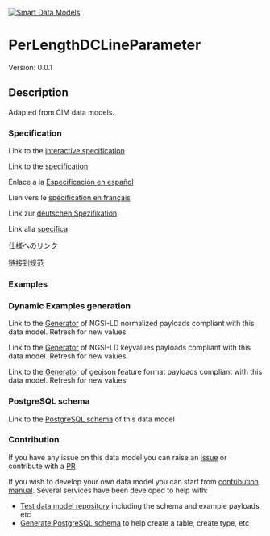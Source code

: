 [![Smart Data Models](https://smartdatamodels.org/wp-content/uploads/2022/01/SmartDataModels_logo.png "Logo")](https://smartdatamodels.org)
# PerLengthDCLineParameter
Version: 0.0.1

## Description 

Adapted from CIM data models. 
### Specification

Link to the [interactive specification](https://swagger.lab.fiware.org/?url=https://smart-data-models.github.io/dataModel.EnergyCIM/PerLengthDCLineParameter/swagger.yaml)

Link to the [specification](https://github.com/smart-data-models/dataModel.EnergyCIM/blob/master/PerLengthDCLineParameter/doc/spec.md)

Enlace a la [Especificación en español](https://github.com/smart-data-models/dataModel.EnergyCIM/blob/master/PerLengthDCLineParameter/doc/spec_ES.md)

Lien vers le [spécification en français](https://github.com/smart-data-models/dataModel.EnergyCIM/blob/master/PerLengthDCLineParameter/doc/spec_FR.md)

Link zur [deutschen Spezifikation](https://github.com/smart-data-models/dataModel.EnergyCIM/blob/master/PerLengthDCLineParameter/doc/spec_DE.md)

Link alla [specifica](https://github.com/smart-data-models/dataModel.EnergyCIM/blob/master/PerLengthDCLineParameter/doc/spec_IT.md)

[仕様へのリンク](https://github.com/smart-data-models/dataModel.EnergyCIM/blob/master/PerLengthDCLineParameter/doc/spec_JA.md)

[链接到规范](https://github.com/smart-data-models/dataModel.EnergyCIM/blob/master/PerLengthDCLineParameter/doc/spec_ZH.md)
### Examples
### Dynamic Examples generation

Link to the [Generator](https://smartdatamodels.org/extra/ngsi-ld_generator.php?schemaUrl=https://raw.githubusercontent.com/smart-data-models/dataModel.EnergyCIM/master/PerLengthDCLineParameter/schema.json&email=info@smartdatamodels.org) of NGSI-LD normalized payloads compliant with this data model. Refresh for new values

Link to the [Generator](https://smartdatamodels.org/extra/ngsi-ld_generator_keyvalues.php?schemaUrl=https://raw.githubusercontent.com/smart-data-models/dataModel.EnergyCIM/master/PerLengthDCLineParameter/schema.json&email=info@smartdatamodels.org) of NGSI-LD keyvalues payloads compliant with this data model. Refresh for new values

Link to the [Generator](https://smartdatamodels.org/extra/geojson_features_generator.php?schemaUrl=https://raw.githubusercontent.com/smart-data-models/dataModel.EnergyCIM/master/PerLengthDCLineParameter/schema.json&email=info@smartdatamodels.org) of geojson feature format payloads compliant with this data model. Refresh for new values
### PostgreSQL schema

Link to the [PostgreSQL schema](https://github.com/smart-data-models/dataModel.EnergyCIM/blob/master/PerLengthDCLineParameter/schema.sql) of this data model
### Contribution

 If you have any issue on this data model you can raise an [issue](https://github.com/smart-data-models/dataModel.EnergyCIM/issues)  or contribute with a [PR](https://github.com/smart-data-models/dataModel.EnergyCIM/pulls)

 If you wish to develop your own data model you can start from [contribution manual](https://bit.ly/contribution_manual). Several services have been developed to help with: 
 - [Test data model repository](https://smartdatamodels.org/index.php/data-models-contribution-api/) including the schema and example payloads, etc
 - [Generate PostgreSQL schema](https://smartdatamodels.org/index.php/sql-service/) to help create a table, create type, etc